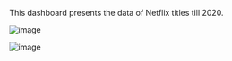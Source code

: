 This dashboard presents the data of Netflix titles till 2020. 

![image](https://github.com/user-attachments/assets/a8783754-dc61-4d3d-b5aa-f2d68c2bcd58)

![image](https://github.com/user-attachments/assets/db35c6e7-42b3-48b9-abf6-88452f5379fa)

